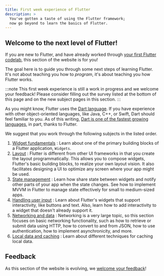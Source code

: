 ```yaml
---
title: First week experience of Flutter
description: >
  You've gotten a taste of using the Flutter framework;
  now go beyond to learn the basics of Flutter.
---
```


## Welcome to the next level of Flutter!

If you are new to Flutter, and have already worked
through [your first Flutter codelab][],
this section of the website is for you!

The goal here is to guide you through some next
steps of learning Flutter. It's not about teaching
you how to _program_, it's about teaching you
how Flutter works.

:::note
This first week experience is still a work
in progress and we welcome your feedback!
Please consider filling out the survey
listed at the bottom of this page and on the
new subject pages in this section.
:::

As you might know, Flutter uses the [Dart language][].
If you have experience with other object-oriented
languages, like Java, C++, or Swift,
Dart should feel familiar to you.
As of this writing,
[Dart is one of the fastest growing languages][dart-lang],
in part, thanks to Flutter.

[Dart language]: {{site.dart-site}}
[dart-lang]: https://twitter.com/MiSvTh/status/1732002450641400276?cxt
[your first Flutter codelab]: {{site.codelabs}}/codelabs/flutter-codelab-first

We suggest that you work through the
following subjects in the listed order.

1. [Widget fundamentals][]
: Learn about one of the primary building blocks
  of a Flutter application, `Widgets`. 
2. [Layout][]
: Flutter is different from other UI frameworks
  in that you create the layout programmatically.
  This allows you to compose widgets,
  Flutter's basic building blocks,
  to realize your own layout vision.
  It also facilitates designing a UI to
  optimize any screen where your app might be used.
3. [State management][]
: Learn how share state between widgets and notify other parts of your app
  when the state changes.
  See how to implement MVVM in Flutter to manage state effectively
  for small to medium-sized apps.
4. [Handling user input][]
: Learn about Flutter's widgets that support
  interactivity, like buttons and text.
  Also, learn how to add interactivity to
  a widget that doesn't already support it.
5. [Networking and data][]
: Networking is a very large topic,
  so this section focuses on basic networking
  functionality, such as how to retrieve
  or submit data using HTTP,
  how to convert to and from JSON,
  how to use authentication, 
  how to implement asynchronicity, and more.
6. [Local data and caching][]
: Learn about different techniques for caching
  local data.

[Widget fundamentals]: /get-started/fwe/fundamentals
[Layout]: /get-started/fwe/layout
[State management]: /get-started/fwe/state-management
[Handling user input]: /get-started/fwe/user-input
[Networking and data]: /networking
[Local data and caching]: /get-started/fwe/local-caching

## Feedback

As this section of the website is evolving,
we [welcome your feedback][]!

[welcome your feedback]: /get-started/fwe
